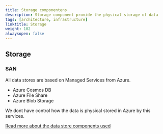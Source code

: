 ```yaml
---
title: Storage componentens
description: Storage component provide the physical storage of data
tags: [architecture, infrastructure]
linktitle: Storage
weight: 102
alwaysopen: false
---
```


## Storage


### SAN

All data stores are based on Managed Services from Azure. 

- Azure Cosmos DB
- Azure File Share
- Azure Blob Storage

We dont have control how the data is physical stored in Azure by this services.

 [Read more about the data store components used](https://docs.altinn.studio/teknologi/altinnstudio/architecture/components/platform/datareporting/) 

